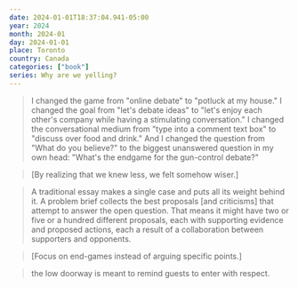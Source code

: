 ```yaml
---
date: 2024-01-01T18:37:04.941-05:00
year: 2024
month: 2024-01
day: 2024-01-01
place: Toronto
country: Canada
categories: ["book"]
series: Why are we yelling?
---
```

> I changed the game from "online debate" to "potluck at my house." I changed the goal from "let's debate ideas" to "let's enjoy each other's company while having a stimulating conversation." I changed the conversational medium from "type into a comment text box" to "discuss over food and drink." And I changed the question from "What do you believe?" to the biggest unanswered question in my own head: "What's the endgame for the gun-control debate?"

> [By realizing that we knew less, we felt somehow wiser.]

> A traditional essay makes a single case and puts all its weight behind it. A problem brief collects the best proposals [and criticisms] that attempt to answer the open question. That means it might have two or five or a hundred different proposals, each with supporting evidence and proposed actions, each a result of a collaboration between supporters and opponents.

> [Focus on end-games instead of arguing specific points.]

> the low doorway is meant to remind guests to enter with respect.
